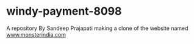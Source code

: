 # windy-payment-8098
A repository By Sandeep Prajapati making a clone of the website named www.monsterindia.com
